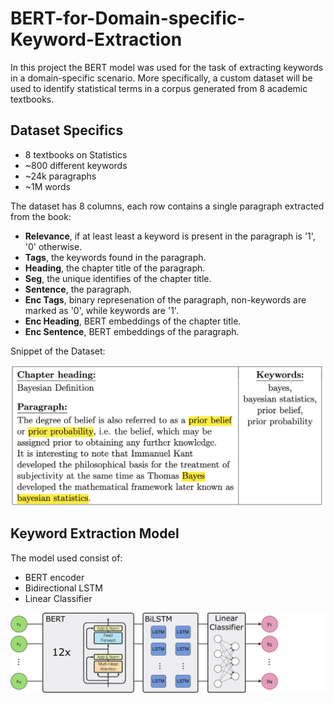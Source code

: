 # BERT-for-Domain-specific-Keyword-Extraction
In this project the BERT model was used for the task of extracting keywords in a domain-specific scenario. More specifically, a custom dataset will be used to identify statistical terms in a corpus generated from 8 academic textbooks.

## Dataset Specifics
- 8 textbooks on Statistics
- ~800 different keywords
- ~24k paragraphs
- ~1M words

The dataset has 8 columns, each row contains a single paragraph extracted from the book:
- **Relevance**, if at least least a keyword is present in the paragraph is '1', '0' otherwise.
- **Tags**, the keywords found in the paragraph.
- **Heading**, the chapter title of the paragraph.
- **Seg**, the unique identifies of the chapter title.
- **Sentence**, the paragraph.
- **Enc Tags**, binary represenation of the paragraph, non-keywords are marked as '0', while keywords are '1'.
- **Enc Heading**, BERT embeddings of the chapter title.
- **Enc Sentence**, BERT embeddings of the paragraph.

Snippet of the Dataset:

<img src="https://github.com/LorenzoPozzi97/BERT-for-Domain-Specific-Keyword-Extraction/blob/3d8cfdb63c8e3c27356e54c8742ffe9044e44da5/images/Dataset%20Snippet.png" alt="drawing" width="500"/>

## Keyword Extraction Model
The model used consist of:
- BERT encoder
- Bidirectional LSTM
- Linear Classifier

<img src="https://github.com/LorenzoPozzi97/BERT-for-Domain-Specific-Keyword-Extraction/blob/a7a03a0fc03d73bf011068d6ef0e37a867441617/images/model.png" alt="drawing" width="600"/>
